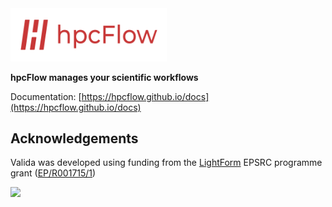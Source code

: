 <img src="docs/source/_static/images/logo-v2.png" width="250" alt="hpcFlow logo"/>

**hpcFlow manages your scientific workflows**

Documentation: [https://hpcflow.github.io/docs](https://hpcflow.github.io/docs)

## Acknowledgements

Valida was developed using funding from the [LightForm](https://lightform.org.uk/) EPSRC programme grant ([EP/R001715/1](https://gow.epsrc.ukri.org/NGBOViewGrant.aspx?GrantRef=EP/R001715/1))


<img src="https://lightform-group.github.io/wiki/assets/images/site/lightform-logo.png" width="150"/>
